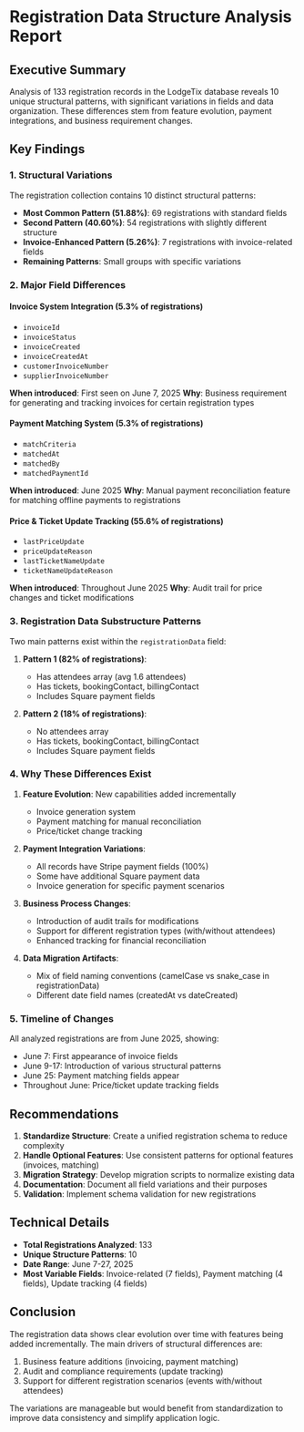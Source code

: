 # Registration Data Structure Analysis Report

## Executive Summary

Analysis of 133 registration records in the LodgeTix database reveals 10 unique structural patterns, with significant variations in fields and data organization. These differences stem from feature evolution, payment integrations, and business requirement changes.

## Key Findings

### 1. **Structural Variations**

The registration collection contains 10 distinct structural patterns:

- **Most Common Pattern (51.88%)**: 69 registrations with standard fields
- **Second Pattern (40.60%)**: 54 registrations with slightly different structure
- **Invoice-Enhanced Pattern (5.26%)**: 7 registrations with invoice-related fields
- **Remaining Patterns**: Small groups with specific variations

### 2. **Major Field Differences**

#### Invoice System Integration (5.3% of registrations)
- `invoiceId`
- `invoiceStatus`
- `invoiceCreated`
- `invoiceCreatedAt`
- `customerInvoiceNumber`
- `supplierInvoiceNumber`

**When introduced**: First seen on June 7, 2025
**Why**: Business requirement for generating and tracking invoices for certain registration types

#### Payment Matching System (5.3% of registrations)
- `matchCriteria`
- `matchedAt`
- `matchedBy`
- `matchedPaymentId`

**When introduced**: June 2025
**Why**: Manual payment reconciliation feature for matching offline payments to registrations

#### Price & Ticket Update Tracking (55.6% of registrations)
- `lastPriceUpdate`
- `priceUpdateReason`
- `lastTicketNameUpdate`
- `ticketNameUpdateReason`

**When introduced**: Throughout June 2025
**Why**: Audit trail for price changes and ticket modifications

### 3. **Registration Data Substructure Patterns**

Two main patterns exist within the `registrationData` field:

1. **Pattern 1 (82% of registrations)**:
   - Has attendees array (avg 1.6 attendees)
   - Has tickets, bookingContact, billingContact
   - Includes Square payment fields

2. **Pattern 2 (18% of registrations)**:
   - No attendees array
   - Has tickets, bookingContact, billingContact
   - Includes Square payment fields

### 4. **Why These Differences Exist**

1. **Feature Evolution**: New capabilities added incrementally
   - Invoice generation system
   - Payment matching for manual reconciliation
   - Price/ticket change tracking

2. **Payment Integration Variations**:
   - All records have Stripe payment fields (100%)
   - Some have additional Square payment data
   - Invoice generation for specific payment scenarios

3. **Business Process Changes**:
   - Introduction of audit trails for modifications
   - Support for different registration types (with/without attendees)
   - Enhanced tracking for financial reconciliation

4. **Data Migration Artifacts**:
   - Mix of field naming conventions (camelCase vs snake_case in registrationData)
   - Different date field names (createdAt vs dateCreated)

### 5. **Timeline of Changes**

All analyzed registrations are from June 2025, showing:
- June 7: First appearance of invoice fields
- June 9-17: Introduction of various structural patterns
- June 25: Payment matching fields appear
- Throughout June: Price/ticket update tracking fields

## Recommendations

1. **Standardize Structure**: Create a unified registration schema to reduce complexity
2. **Handle Optional Features**: Use consistent patterns for optional features (invoices, matching)
3. **Migration Strategy**: Develop migration scripts to normalize existing data
4. **Documentation**: Document all field variations and their purposes
5. **Validation**: Implement schema validation for new registrations

## Technical Details

- **Total Registrations Analyzed**: 133
- **Unique Structure Patterns**: 10
- **Date Range**: June 7-27, 2025
- **Most Variable Fields**: Invoice-related (7 fields), Payment matching (4 fields), Update tracking (4 fields)

## Conclusion

The registration data shows clear evolution over time with features being added incrementally. The main drivers of structural differences are:
1. Business feature additions (invoicing, payment matching)
2. Audit and compliance requirements (update tracking)
3. Support for different registration scenarios (events with/without attendees)

The variations are manageable but would benefit from standardization to improve data consistency and simplify application logic.